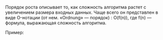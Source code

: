 Порядок роста описывает то, как сложность алгоритма растет
с увеличением размера входных данных. Чаще всего он
представлен в виде O-нотации (от нем. «Ordnung» — порядок) : O(f(n)), где f(n) — формула, выражающая сложность алгоритма. 

Пример:
